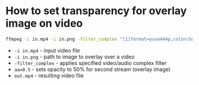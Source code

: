 # How to set transparency for overlay image on video

```bash
ffmpeg -i in.mp4 -i in.png -filter_complex "[1]format=yuva444p,colorchannelmixer=aa=0.5[in2];[0][in2]overlay" out.mp4
```

- `-i in.mp4` - input video file
- `-i in.png` - path to image to overlay over a video
- `-filter_complex` - applies specified video/audio complex filter
- `aa=0.5` - sets opacity to 50% for second stream (overlay image)
- `out.mp4` - resulting video file



